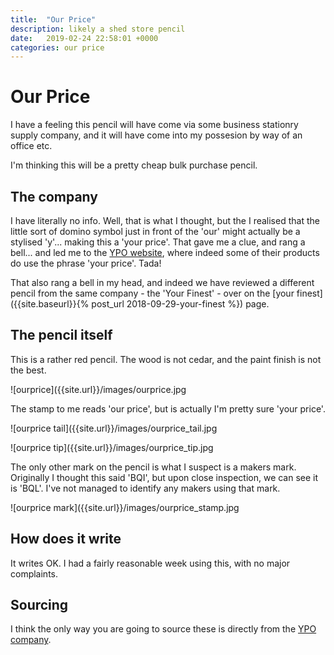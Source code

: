 ```yaml
---
title:  "Our Price"
description: likely a shed store pencil
date:   2019-02-24 22:58:01 +0000
categories: our price
---
```


# Our Price

I have a feeling this pencil will have come via some business stationry supply
company, and it will have come into my possesion by way of an office etc.

I'm thinking this will be a pretty cheap bulk purchase pencil.

## The company

I have literally no info. Well, that is what I thought, but the I realised
that the little sort of domino symbol just in front of the 'our' might actually
be a stylised 'y'... making this a 'your price'. That gave me a clue, and rang
a bell... and led me to the [YPO website](https://www.ypo.co.uk), where indeed
some of their products do use the phrase 'your price'. Tada!

That also rang a bell in my head, and indeed we have reviewed a different
pencil from the same company - the 'Your Finest' - over on the
[your finest]({{site.baseurl}}{% post_url 2018-09-29-your-finest %}) page.

## The pencil itself

This is a rather red pencil. The wood is not cedar, and the paint finish
is not the best.

![ourprice]({{site.url}}/images/ourprice.jpg

The stamp to me reads 'our price', but is actually I'm pretty sure 'your price'.

![ourprice tail]({{site.url}}/images/ourprice_tail.jpg

![ourprice tip]({{site.url}}/images/ourprice_tip.jpg

The only other mark on the pencil is what I suspect is a makers mark. Originally
I thought this said 'BQI', but upon close inspection, we can see it is 'BQL'.
I've not managed to identify any makers using that mark.

![ourprice mark]({{site.url}}/images/ourprice_stamp.jpg

## How does it write

It writes OK. I had a fairly reasonable week using this, with no major complaints.

## Sourcing

I think the only way you are going to source these is directly from the
[YPO company](https://www.ypo.co.uk).
